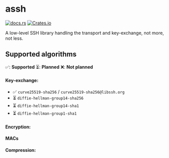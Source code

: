 # assh
[![docs.rs](https://img.shields.io/docsrs/assh)](https://docs.rs/assh) [![Crates.io](https://img.shields.io/crates/l/assh)](https://crates.io/crates/assh)

A low-level SSH library handling the transport and key-exchange, not more, not less.

## Supported algorithms
✅: **Supported** ⏳: **Planned** ❌: **Not planned**

#### Key-exchange:
- ✅ `curve25519-sha256` / `curve25519-sha256@libssh.org`
- ⏳ `diffie-hellman-group14-sha256`
- ⏳ `diffie-hellman-group14-sha1`
- ⏳ `diffie-hellman-group1-sha1`

#### Encryption:


#### MACs


#### Compression:
